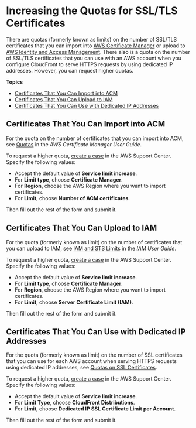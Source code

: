 # Increasing the Quotas for SSL/TLS Certificates<a name="increasing-the-limit-for-ssl-tls-certificates"></a>

There are quotas \(formerly known as limits\) on the number of SSL/TLS certificates that you can import into [AWS Certificate Manager](https://docs.aws.amazon.com/acm/latest/userguide/acm-overview.html) or upload to [AWS Identity and Access Management](https://docs.aws.amazon.com/IAM/latest/UserGuide/introduction.html)\. There also is a quota on the number of SSL/TLS certificates that you can use with an AWS account when you configure CloudFront to serve HTTPS requests by using dedicated IP addresses\. However, you can request higher quotas\.

**Topics**
+ [Certificates That You Can Import into ACM](#certificates-to-import-into-acm)
+ [Certificates That You Can Upload to IAM](#certificates-to-upload-into-iam)
+ [Certificates That You Can Use with Dedicated IP Addresses](#certificates-using-dedicated-ip-address)

## Certificates That You Can Import into ACM<a name="certificates-to-import-into-acm"></a>

For the quota on the number of certificates that you can import into ACM, see [Quotas](https://docs.aws.amazon.com/acm/latest/userguide/acm-limits.html) in the *AWS Certificate Manager User Guide*\.

To request a higher quota, [create a case](https://console.aws.amazon.com/support/cases#/create?issueType=service-limit-increase) in the AWS Support Center\. Specify the following values:
+ Accept the default value of **Service limit increase**\.
+ For **Limit type**, choose **Certificate Manager**\.
+ For **Region**, choose the AWS Region where you want to import certificates\.
+ For **Limit**, choose **Number of ACM certificates**\.

Then fill out the rest of the form and submit it\.

## Certificates That You Can Upload to IAM<a name="certificates-to-upload-into-iam"></a>

For the quota \(formerly known as limit\) on the number of certificates that you can upload to IAM, see [IAM and STS Limits](https://docs.aws.amazon.com/IAM/latest/UserGuide/reference_iam-limits.html) in the *IAM User Guide*\.

To request a higher quota, [create a case](https://console.aws.amazon.com/support/cases#/create?issueType=service-limit-increase) in the AWS Support Center\. Specify the following values:
+ Accept the default value of **Service limit increase**\.
+ For **Limit type**, choose **Certificate Manager**\.
+ For **Region**, choose the AWS Region where you want to import certificates\.
+ For **Limit**, choose **Server Certificate Limit \(IAM\)**\.

Then fill out the rest of the form and submit it\.

## Certificates That You Can Use with Dedicated IP Addresses<a name="certificates-using-dedicated-ip-address"></a>

For the quota \(formerly known as limit\) on the number of SSL certificates that you can use for each AWS account when serving HTTPS requests using dedicated IP addresses, see [Quotas on SSL Certificates](cloudfront-limits.md#limits-ssl-certificates)\.

To request a higher quota, [create a case](https://console.aws.amazon.com/support/cases#/create?issueType=service-limit-increase) in the AWS Support Center\. Specify the following values:
+ Accept the default value of **Service limit increase**\.
+ For **Limit Type**, choose **CloudFront Distributions**\.
+ For **Limit**, choose **Dedicated IP SSL Certificate Limit per Account**\.

Then fill out the rest of the form and submit it\.